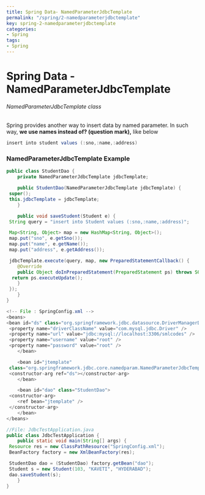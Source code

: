 ```yaml
---
title: Spring Data- NamedParameterJdbcTemplate
permalink: "/spring/2-namedparameterjdbctemplate"
key: spring-2-namedparameterjdbctemplate
categories:
- Spring
tags:
- Spring
---
```


Spring Data -NamedParameterJdbcTemplate
======================================



###### NamedParameterJdbcTemplate class

Spring provides another way to insert data by named parameter. In such way, **we
use names instead of? (question mark),** like below
```java
insert into student values (:sno,:name,:address)
```


### NamedParameterJdbcTemplate Example

```java
public class StudentDao {
	private NamedParameterJdbcTemplate jdbcTemplate;

	public StudentDao(NamedParameterJdbcTemplate jdbcTemplate) {
 super();
 this.jdbcTemplate = jdbcTemplate;
	}

	public void saveStudent(Student e) {
 String query = "insert into Student values (:sno,:name,:address)";

 Map<String, Object> map = new HashMap<String, Object>();
 map.put("sno", e.getSno());
 map.put("name", e.getName());
 map.put("address", e.getAddress());

 jdbcTemplate.execute(query, map, new PreparedStatementCallback() {
 	@Override
 	public Object doInPreparedStatement(PreparedStatement ps) throws SQLException, DataAccessException {
  return ps.executeUpdate();
 	}
 });
	}
}
```


```java
<!-- File : SpringConfig.xml -->
<beans>
<bean id="ds" class="org.springframework.jdbc.datasource.DriverManagerDataSource">
 <property name="driverClassName" value="com.mysql.jdbc.Driver" />
 <property name="url" value="jdbc:mysql://localhost:3306/smlcodes" />
 <property name="username" value="root" />
 <property name="password" value="root" />
	</bean>

	<bean id="jtemplate"
 class="org.springframework.jdbc.core.namedparam.NamedParameterJdbcTemplate">
 <constructor-arg ref="ds"></constructor-arg>
	</bean>

	<bean id="dao" class="StudentDao">
 <constructor-arg>
 	<ref bean="jtemplate" />
 </constructor-arg>
	</bean>
</beans> 
```


```java
//File: JdbcTestApplication.java
public class JdbcTestApplication {
	public static void main(String[] args) {
 Resource res = new ClassPathResource("SpringConfig.xml");
 BeanFactory factory = new XmlBeanFactory(res);

 StudentDao dao = (StudentDao) factory.getBean("dao");
 Student s = new Student(103, "KAVETI", "HYDERABAD");
 dao.saveStudent(s);
	}
}
```
